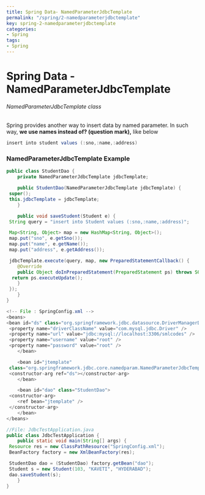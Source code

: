 ```yaml
---
title: Spring Data- NamedParameterJdbcTemplate
permalink: "/spring/2-namedparameterjdbctemplate"
key: spring-2-namedparameterjdbctemplate
categories:
- Spring
tags:
- Spring
---
```


Spring Data -NamedParameterJdbcTemplate
======================================



###### NamedParameterJdbcTemplate class

Spring provides another way to insert data by named parameter. In such way, **we
use names instead of? (question mark),** like below
```java
insert into student values (:sno,:name,:address)
```


### NamedParameterJdbcTemplate Example

```java
public class StudentDao {
	private NamedParameterJdbcTemplate jdbcTemplate;

	public StudentDao(NamedParameterJdbcTemplate jdbcTemplate) {
 super();
 this.jdbcTemplate = jdbcTemplate;
	}

	public void saveStudent(Student e) {
 String query = "insert into Student values (:sno,:name,:address)";

 Map<String, Object> map = new HashMap<String, Object>();
 map.put("sno", e.getSno());
 map.put("name", e.getName());
 map.put("address", e.getAddress());

 jdbcTemplate.execute(query, map, new PreparedStatementCallback() {
 	@Override
 	public Object doInPreparedStatement(PreparedStatement ps) throws SQLException, DataAccessException {
  return ps.executeUpdate();
 	}
 });
	}
}
```


```java
<!-- File : SpringConfig.xml -->
<beans>
<bean id="ds" class="org.springframework.jdbc.datasource.DriverManagerDataSource">
 <property name="driverClassName" value="com.mysql.jdbc.Driver" />
 <property name="url" value="jdbc:mysql://localhost:3306/smlcodes" />
 <property name="username" value="root" />
 <property name="password" value="root" />
	</bean>

	<bean id="jtemplate"
 class="org.springframework.jdbc.core.namedparam.NamedParameterJdbcTemplate">
 <constructor-arg ref="ds"></constructor-arg>
	</bean>

	<bean id="dao" class="StudentDao">
 <constructor-arg>
 	<ref bean="jtemplate" />
 </constructor-arg>
	</bean>
</beans> 
```


```java
//File: JdbcTestApplication.java
public class JdbcTestApplication {
	public static void main(String[] args) {
 Resource res = new ClassPathResource("SpringConfig.xml");
 BeanFactory factory = new XmlBeanFactory(res);

 StudentDao dao = (StudentDao) factory.getBean("dao");
 Student s = new Student(103, "KAVETI", "HYDERABAD");
 dao.saveStudent(s);
	}
}
```
